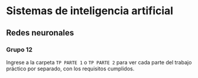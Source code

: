 # Sistemas de inteligencia artificial
## Redes neuronales
### Grupo 12

Ingrese a la carpeta `TP PARTE 1` o `TP PARTE 2` para ver cada parte del trabajo práctico por separado, con los requisitos cumplidos.
